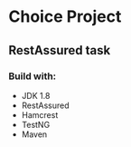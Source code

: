 # Choice Project
## RestAssured task

### Build with:
- JDK 1.8
- RestAssured
- Hamcrest
- TestNG
- Maven
